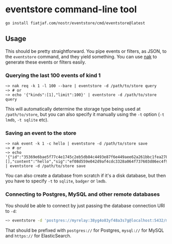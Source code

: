 # eventstore command-line tool

```
go install fiatjaf.com/nostr/eventstore/cmd/eventstore@latest
```

## Usage

This should be pretty straightforward. You pipe events or filters, as JSON, to the `eventstore` command, and they yield something. You can use [nak](https://github.com/fiatjaf/nak) to generate these events or filters easily.

### Querying the last 100 events of kind 1

```fish
~> nak req -k 1 -l 100 --bare | eventstore -d /path/to/store query
~> # or
~> echo '{"kinds":[1],"limit":100}' | eventstore -d /path/to/store query
```

This will automatically determine the storage type being used at `/path/to/store`, but you can also specify it manually using the `-t` option (`-t lmdb`, `-t sqlite` etc).

### Saving an event to the store

```fish
~> nak event -k 1 -c hello | eventstore -d /path/to/store save
~> # or
~> echo '{"id":"35369e6bae5f77c4e1745c2eb5db84c4493e87f6e449aee62a261bbc1fea2788","pubkey":"79be667ef9dcbbac55a06295ce870b07029bfcdb2dce28d959f2815b16f81798","created_at":1701193836,"kind":1,"tags":[],"content":"hello","sig":"ef08d559e042d9af4cdc3328a064f737603d86ec4f929f193d5a3ce9ea22a3fb8afc1923ee3c3742fd01856065352c5632e91f633528c80e9c5711fa1266824c"}' | eventstore -d /path/to/store save
```

You can also create a database from scratch if it's a disk database, but then you have to specify `-t` to `sqlite`, `badger` or `lmdb`.

### Connecting to Postgres, MySQL and other remote databases

You should be able to connect by just passing the database connection URI to `-d`:

```bash
~> eventstore -d 'postgres://myrelay:38yg4o83yf48a3s7g@localhost:5432/myrelay?sslmode=disable' <query|save|delete>
```

That should be prefixed with `postgres://` for Postgres, `mysql://` for MySQL and `https://` for ElasticSearch.
